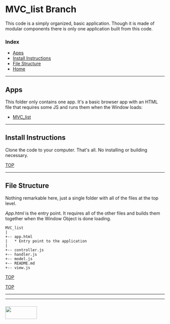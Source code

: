# MVC_list Branch

This code is a simply organized, basic application.  Though it is made of modular components there is only one application built from this code.

### Index
* [Apps](#apps)
* [Install Instructions](#install-instructions)
* [File Structure](#file-structure)
* [Home](https://github.com/elewa-student/Analyzing-Architecture/tree/master)

---

## Apps

This folder only contains one app.  It's a basic browser app with an HTML file that requires some JS and runs them when the Window loads:
* [MVC_list](./MVC_list.md)

---

## Install Instructions

Clone the code to your computer.  That's all.  No installing or building necessary.

[TOP](#index)

---

## File Structure

Nothing remarkable here, just a single folder with all of the files at the top level. 

_App.html_ is the entry point.  It requires all of the other files and builds them together when the Window Object is done loading.

```
MVC_list
|
+-- app.html
|	* Entry point to the application
|
+-- controller.js
+-- handler.js
+-- model.js
+-- README.md
+-- view.js

```

[TOP](#index)




[TOP](#index)



___
___
### <a href="http://elewa.education/blog" target="_blank"><img src="https://user-images.githubusercontent.com/18554853/34921062-506450ae-f97d-11e7-875f-6feeb26ad72d.png" width="100" height="40"/></a>